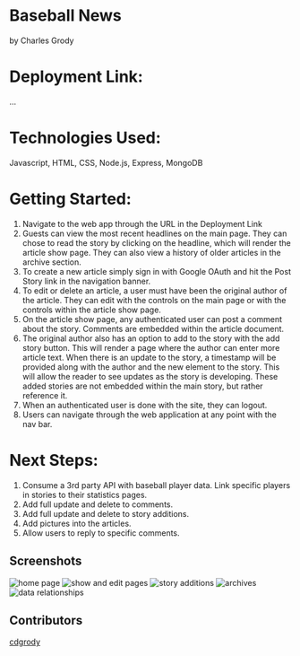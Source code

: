 # Baseball News
by Charles Grody

# Deployment Link:
...

# Technologies Used:
Javascript, HTML, CSS, Node.js, Express, MongoDB

# Getting Started:
1) Navigate to the web app through the URL in the Deployment Link
2) Guests can view the most recent headlines on the main page.  They can chose to read the story by clicking on the headline, which will render the article show page.  They can also view a history of older articles in the archive section.
3) To create a new article simply sign in with Google OAuth and hit the Post Story link in the navigation banner.
4) To edit or delete an article, a user must have been the original author of the article.  They can edit with the controls on the main page or with the controls within the article show page.
5) On the article show page, any authenticated user can post a comment about the story.  Comments are embedded within the article document.
6) The original author also has an option to add to the story with the add story button.  This will render a page where the author can enter more article text.  When there is an update to the story, a timestamp will be provided along with the author and the new element to the story.  This will allow the reader to see updates as the story is developing.  These added stories are not embedded  within the main story, but rather reference it.
7) When an authenticated user is done with the site, they can logout.
8) Users can navigate through the web application at any point with the nav bar.

# Next Steps:
1) Consume a 3rd party API with baseball player data.  Link specific players in stories to their statistics pages.
2) Add full update and delete to comments.
3) Add full update and delete to story additions.
4) Add pictures into the articles.
5) Allow users to reply to specific comments.

## Screenshots
![home page](/public/images/Slide1.png)
![show and edit pages](/public/images/Slide2.png)
![story additions](/public/images/Slide3.png)
![archives](/public/images/Slide4.png)
![data relationships](/public/images/project2dataRelationships.png)


## Contributors
[cdgrody](https://github.com/cdgrody)